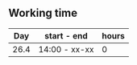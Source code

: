 
## Working time

| Day   | start - end   | hours |
|-------|---------------|-------|
| 26.4  | 14:00 - xx-xx |     0 |
